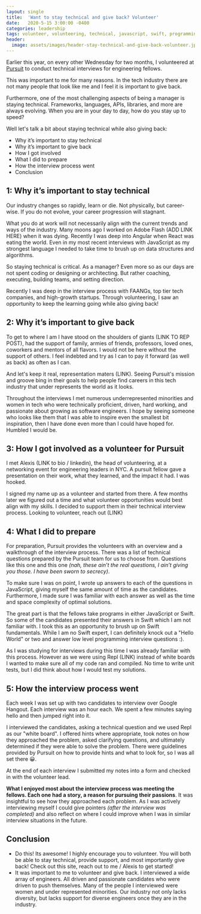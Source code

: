 ```yaml
---
layout: single
title:  'Want to stay technical and give back? Volunteer'
date:   2020-5-15 3:00:00 -0400
categories: leadership
tags: volunteer, volunteering, technical, javascript, swift, programming
header:
  image: assets/images/header-stay-technical-and-give-back-volunteer.jpeg
---
```


Earlier this year, on every other Wednesday for two months, I volunteered at [Pursuit](https://www.pursuit.org) to conduct technical interviews for engineering fellows.

This was important to me for many reasons. In the tech industry there are not many people that look like me and I feel it is important to give back.

Furthermore, one of the most challenging aspects of being a manager is staying technical.  Frameworks, languages, APIs, libraries, and more are always evolving.  When you are in your day to day, how do you stay up to speed?

Well let's talk a bit about staying technical while also giving back:
- Why it’s important to stay technical
- Why it’s important to give back
- How I got involved
- What I did to prepare
- How the interview process went
- Conclusion

## 1: Why it’s important to stay technical
Our industry changes so rapidly, learn or die. Not physically, but career-wise. If you do not evolve, your career progression will stagnant.

What you do at work will not necessarily align  with the current trends and ways of the industry. Many moons ago I worked on Adobe Flash (ADD LINK HERE) when it was dying. Recently I was deep into Angular when React was eating the world. Even in my most recent interviews with JavaScript as my strongest language I needed to take time to brush up on data structures and algorithms.

So staying technical is critical. As a manager? Even more so as our days are not spent coding or designing or architecting. But rather coaching, executing, building teams, and setting direction.

Recently I was deep in the interview process with FAANGs, top tier tech companies, and high-growth startups. Through volunteering, I saw an opportunity to keep the learning going while also giving back!

## 2: Why it’s important to give back
To get to where I am I have stood on the shoulders of giants (LINK TO REP POST), had the support of family, armies of friends, professors, loved ones, coworkers and mentors of all flavors. I would not be here without the support of others. I feel indebted and try as I can to pay it forward (as well as back) as often as I can.

And let's keep it real, representation maters (LINK). Seeing Pursuit's mission and groove bing in their goals to help people find careers in this tech industry that under represents the world as it looks.

Throughout the interviews I met numerous underrepresented minorities and women in tech who were technically proficient, driven, hard working, and passionate about growing as software engineers. I hope by seeing someone who looks like them that I was able to inspire even the smallest bit inspiration, then I have done even more than I could have hoped for. Humbled I would be.

## 3: How I got involved as a volunteer for Pursuit
I met Alexis (LINK to bio / linkedin), the head of volunteering, at a networking event for engineering leaders in NYC. A pursuit fellow gave a presentation on their work, what they learned, and the impact it had. I was hooked.

I signed my name up as a volunteer and started from there. A few months later we figured out a time and what volunteer opportunities would best align with my skills. I decided to support them in their technical interview process. Looking to volunteer, reach out (LINK)

## 4: What I did to prepare
For preparation, Pursuit provides the volunteers with an overview and a walkthrough of the interview process. There was a list of technical questions prepared by the Pursuit team for us to choose from. Questions like this one and this one _(nah, these ain’t the real questions, I ain’t giving you those. I have been sworn to secrecy)_.

To make sure I was on point, I wrote up answers to each of the questions in JavaScript, giving myself the same amount of time as the candidates. Furthermore, I made sure I was familiar with each answer as well as the time and space complexity of optimal solutions.

The great part is that the fellows take programs in either JavaScript or Swift. So some of the candidates presented their answers in Swift which I am not familiar with. I took this as an opportunity to brush up on Swift fundamentals. While I am no Swift expert, I can definitely knock out a "Hello World" or two and answer low level programming interview questions :).

As I was studying for interviews during this time I was already familiar with this process. However as we were using Repl (LINK) instead of white boards I wanted to make sure all of my code ran and compiled. No time to write unit tests, but I did think about how I would test my solutions.

## 5: How the interview process went
Each week I was set up with two candidates to interview over Google Hangout. Each interview was an hour each. We spent a few minutes saying hello and then jumped right into it.

I interviewed the candidates, asking a technical question and we used Repl  as our "white board". I offered hints where appropriate, took notes on how they approached the problem, asked clarifying questions, and ultimately determined if they were able to solve the problem. There were guidelines provided by Pursuit on how to provide hints and what to look for, so I was all set there 😀.

At the end of each interview I submitted my notes into a form and checked in with the volunteer lead.

**What I enjoyed most about the interview process was meeting the fellows. Each one had a story, a reason for pursuing their passions**. It was insightful to see how they approached each problem. As I was actively interviewing myself I could give pointers _(after the interview was completed)_ and also reflect on where I could improve when I was in similar interview situations in the future.

## Conclusion
- Do this! Its awesome! I highly encourage you to volunteer.  You will both be able to stay technical, provide support, and most importantly give back! Check out this site, reach out to me / Alexis to get started!  
- It was important to me to volunteer and give back. I interviewed a wide array of engineers. All driven and passionate candidates who were driven to push themselves. Many of the people I interviewed were women and under represented minorities. Our industry not only lacks diversity, but lacks support for diverse engineers once they are in the industry.
